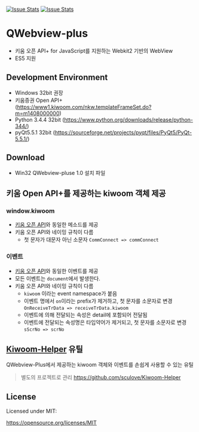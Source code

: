 [![Issue Stats](http://issuestats.com/github/sculove/QWebview-plus/badge/pr?style=flat)](http://issuestats.com/github/sculove/QWebview-plus)
[![Issue Stats](http://issuestats.com/github/sculove/QWebview-plus/badge/issue?style=flat)](http://issuestats.com/github/sculove/QWebview-plus)


# QWebview-plus
 - 키움 오픈 API+ for JavaScript를 지원하는 Webkit2 기반의 WebView
 - ES5 지원

## Development Environment
 - Windows 32bit 권장
 - 키움증권 Open API+ (https://www1.kiwoom.com/nkw.templateFrameSet.do?m=m1408000000)
 - Python 3.4.4 32bit (https://www.python.org/downloads/release/python-344/)
 - pyQt5.5.1 32bit (https://sourceforge.net/projects/pyqt/files/PyQt5/PyQt-5.5.1/)

## Download
 - Win32 QWebview-pluse 1.0 설치 파일


## 키움 Open API+를 제공하는 kiwoom 객체 제공

### window.kiwoom
 - [키움 오픈 API](https://download.kiwoom.com/web/openapi/kiwoom_openapi_plus_devguide_ver_1.1.pdf)와 동일한 메소드를 제공
 - 키움 오픈 API와 네이밍 규칙이 다름
    - 첫 문자가 대문자 아닌 소문자 `CommConnect => commConnect`

### 이벤트
 - [키움 오픈 API](https://download.kiwoom.com/web/openapi/kiwoom_openapi_plus_devguide_ver_1.1.pdf)와 동일한 이벤트를 제공
 - 모든 이벤트는 `document`에서 발생한다.
 - 키움 오픈 API와 네이밍 규칙이 다름
    - `kiwoom` 이라는 event namespace가 붙음
    - 이벤트 명에서 `on`이라는 prefix가 제거하고, 첫 문자를 소문자로 변경 `OnReceiveTrData => receiveTrData.kiwoom`
    - 이벤트에 의해 전달되는 속성은 detail에 포함되어 전달됨
    - 이벤트에 전달되는 속성명은 타입약어가 제거되고, 첫 문자를 소문자로 변경 `sScrNo => scrNo`

## [Kiwoom-Helper](https://github.com/sculove/Kiwoom-Helper) 유틸
QWebview-Plus에서 제공하는 kiwoom 객체와 이벤트를 손쉽게 사용할 수 있는 유틸
> 별도의 프로젝트로 관리 https://github.com/sculove/Kiwoom-Helper

## License
Licensed under MIT:

https://opensource.org/licenses/MIT
